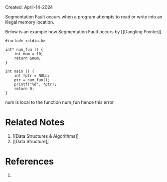Created: April-14-2024

Segmentation Fault occurs when a program attempts to read or write into an illegal memory location.

Below is an example how Segmentation Fault occurs by [[Dangling Pointer]]

```
#include <stdio.h>

int* num_fun () {
	int num = 10;
	return &num;
}

int main () {
	int *ptr = NULL;
	ptr = num_fun();
	printf("%d", *ptr);
	return 0;
}
```

num is local to the function num_fun hence this error

# Related Notes

1. [[Data Structures & Algorithms]]
2. [[Data Structure]]
# References

1. 